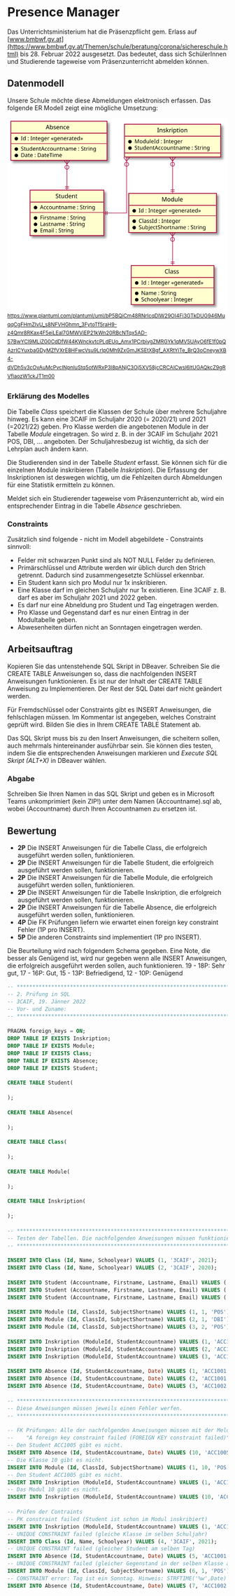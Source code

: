 # Presence Manager

Das Unterrichtsministerium hat die Präsenzpflicht gem. Erlass auf
[www.bmbwf.gv.at](https://www.bmbwf.gv.at/Themen/schule/beratung/corona/sichereschule.html)
bis 28. Februar 2022 ausgesetzt. Das bedeutet, dass sich SchülerInnen und Studierende tageweise
vom Präsenzunterricht abmelden können.

## Datenmodell

Unsere Schule möchte diese Abmeldungen elektronisch erfassen. Das folgende ER Modell zeigt
eine mögliche Umsetzung:

![](04_PresenceManager_Diagramm.svg)
<sup>
https://www.plantuml.com/plantuml/uml/bP5BQiCm48RNrIcqDlW29OI4Fi3GTkDUG946MuqqCgFHmZIvU_s8NFVHGhmn_3FytoTf5raH9-z4Qmr8RKax4F5eiLEal7GMWViEP21kWn20RBcNTqx5AD-57BwYCl9MLiZG0CdDfW44KWnckvtcPLdEUo_Amx1PCrbivgZMRGYk1qMV5UAyO6fE1f0pQAzrICYuxbaGDyMZfVXrE8HFwcVsu9LrIp0Mh9ZxGmJKSEtXBgf_AXRtYiTe_BrQ3oCneywXB4-dVDh5v3cOvAuMcPvclNpnIuStq5otWRxP3I8pANjC3Oj5XV58jcCRCAlCwsl6ltUGAQkcZ9gRVflaozW1ckJT1m00
</sup>
### Erklärung des Modelles

Die Tabelle *Class* speichert die Klassen der Schule über mehrere Schuljahre hinweg. Es kann eine
3CAIF im Schuljahr 2020 (= 2020/21) und 2021 (=2021/22) geben. Pro Klasse werden die angebotenen
Module in der Tabelle *Module* eingetragen. So wird z. B. in der 3CAIF im Schuljahr 2021 POS, DBI,
... angeboten. Der Schuljahresbezug ist wichtig, da sich der Lehrplan auch ändern kann.

Die Studierenden sind in der Tabelle *Student* erfasst. Sie können sich für die einzelnen Module
inskribieren (Tabelle *Inskription*). Die Erfassung der Inskriptionen ist deswegen wichtig, um
die Fehlzeiten durch Abmeldungen für eine Statistik ermitteln zu können. 

Meldet sich ein Studierender tageweise vom Präsenzunterricht ab, wird ein entsprechender Eintrag
in die Tabelle *Absence* geschrieben.

### Constraints

Zusätzlich sind folgende - nicht im Modell abgebildete - Constraints sinnvoll:

- Felder mit schwarzen Punkt sind als NOT NULL Felder zu definieren.
- Primärschlüssel und Attribute werden wir üblich durch den Strich getrennt. Dadurch sind
  zusammengesetzte Schlüssel erkennbar.
- Ein Student kann sich pro Modul nur 1x inskribieren.
- Eine Klasse darf im gleichen Schuljahr nur 1x existieren. Eine 3CAIF z. B. darf es aber im Schuljahr
  2021 und 2022 geben.
- Es darf nur eine Abneldung pro Student und Tag eingetragen werden.
- Pro Klasse und Gegenstand darf es nur einen Eintrag in der Modultabelle geben.
- Abwesenheiten dürfen nicht an Sonntagen eingetragen werden.

## Arbeitsauftrag

Kopieren Sie das untenstehende SQL Skript in DBeaver. Schreiben Sie die CREATE TABLE Anweisungen so,
dass die nachfolgenden INSERT Anweisungen funktionieren. Es ist nur der Inhalt der CREATE TABLE
Anweisung zu Implementieren. Der Rest der SQL Datei darf nicht geändert werden.

Für Fremdschlüssel oder Constraints gibt es INSERT Anweisungen, die fehlschlagen müssen. Im Kommentar
ist angegeben, welches Constraint geprüft wird. Bilden Sie dies in Ihrem CREATE TABLE Statement
ab.

Das SQL Skript muss bis zu den Insert Anweisungen, die scheitern sollen, auch mehrmals hintereinander ausführbar sein. Sie können dies testen, indem Sie die entsprechenden Anweisungen markieren und
*Execute SQL Skript (ALT+X)* in DBeaver wählen.

### Abgabe

Schreiben Sie Ihren Namen in das SQL Skript und geben es in Microsoft Teams unkomprimiert
(kein ZIP!) unter dem Namen (Accountname).sql ab, wobei (Accountname) durch Ihren Accountnamen zu
ersetzen ist.

## Bewertung

- **2P** Die INSERT Anweisungen für die Tabelle Class, die erfolgreich ausgeführt werden sollen, funktionieren.
- **2P** Die INSERT Anweisungen für die Tabelle Student, die erfolgreich ausgeführt werden sollen, funktionieren.
- **2P** Die INSERT Anweisungen für die Tabelle Module, die erfolgreich ausgeführt werden sollen, funktionieren.
- **2P** Die INSERT Anweisungen für die Tabelle Inskription, die erfolgreich ausgeführt werden sollen, funktionieren.
- **2P** Die INSERT Anweisungen für die Tabelle Absence, die erfolgreich ausgeführt werden sollen, funktionieren.
- **4P** Die FK Prüfungen liefern wie erwartet einen foreign key constraint Fehler (1P pro INSERT).
- **5P** Die anderen Constraints sind implementiert (1P pro INSERT).

Die Beurteilung wird nach folgendem Schema gegeben. Eine Note, die besser als Genügend ist, wird
nur gegeben wenn alle INSERT Anweisungen, die erfolgreich ausgeführt werden sollen, auch funktionieren.
19 - 18P: Sehr gut, 17 - 16P: Gut, 15 - 13P: Befriedigend, 12 - 10P: Genügend

```sql
-- *************************************************************************************************
-- 2. Prüfung in SQL
-- 3CAIF, 19. Jänner 2022
-- Vor- und Zuname:
-- *************************************************************************************************

PRAGMA foreign_keys = ON;
DROP TABLE IF EXISTS Inskription;
DROP TABLE IF EXISTS Module;
DROP TABLE IF EXISTS Class;
DROP TABLE IF EXISTS Absence;
DROP TABLE IF EXISTS Student;

CREATE TABLE Student(

);

CREATE TABLE Absence(

);

CREATE TABLE Class(

);

CREATE TABLE Module(

);

CREATE TABLE Inskription(

);

-- *************************************************************************************************
-- Testen der Tabellen. Die nachfolgenden Anweisungen müssen funktionieren.
-- *************************************************************************************************

INSERT INTO Class (Id, Name, Schoolyear) VALUES (1, '3CAIF', 2021);
INSERT INTO Class (Id, Name, Schoolyear) VALUES (2, '3CAIF', 2020);

INSERT INTO Student (Accountname, Firstname, Lastname, Email) VALUES ('ACC1001', 'Firstname1', 'Lastname1', 'mail1@spengergasse.at');
INSERT INTO Student (Accountname, Firstname, Lastname, Email) VALUES ('ACC1002', 'Firstname2', 'Lastname2', 'mail2@spengergasse.at');
INSERT INTO Student (Accountname, Firstname, Lastname, Email) VALUES ('ACC1003', 'Firstname3', 'Lastname3', 'mail3@spengergasse.at');

INSERT INTO Module (Id, ClassId, SubjectShortname) VALUES (1, 1, 'POS');
INSERT INTO Module (Id, ClassId, SubjectShortname) VALUES (2, 1, 'DBI');
INSERT INTO Module (Id, ClassId, SubjectShortname) VALUES (3, 2, 'POS');

INSERT INTO Inskription (ModuleId, StudentAccountname) VALUES (1, 'ACC1001');
INSERT INTO Inskription (ModuleId, StudentAccountname) VALUES (2, 'ACC1001');
INSERT INTO Inskription (ModuleId, StudentAccountname) VALUES (3, 'ACC1002');

INSERT INTO Absence (Id, StudentAccountname, Date) VALUES (1, 'ACC1001', DATETIME('2022-01-18'));
INSERT INTO Absence (Id, StudentAccountname, Date) VALUES (2, 'ACC1001', DATETIME('2022-01-19'));
INSERT INTO Absence (Id, StudentAccountname, Date) VALUES (3, 'ACC1002', DATETIME('2022-01-18'));

-- *************************************************************************************************
-- Diese Anweisungen müssen jeweils einen Fehler werfen.
-- *************************************************************************************************

-- FK Prüfungen: Alle der nachfolgenden Anweisungen müssen mit der Meldung
--    "A foreign key constraint failed (FOREIGN KEY constraint failed)" fehlschlagen
-- Den Student ACC1005 gibt es nicht.
INSERT INTO Absence (Id, StudentAccountname, Date) VALUES (10, 'ACC1005', DATETIME('2022-01-18'));
-- Die Klasse 10 gibt es nicht.
INSERT INTO Module (Id, ClassId, SubjectShortname) VALUES (1, 10, 'POS');
-- Den Student ACC1005 gibt es nicht.
INSERT INTO Inskription (ModuleId, StudentAccountname) VALUES (1, 'ACC1005');
-- Das Modul 10 gibt es nicht.
INSERT INTO Inskription (ModuleId, StudentAccountname) VALUES (10, 'ACC1001');

-- Prüfen der Contraints
-- PK constraint failed (Student ist schon im Modul inskribiert)
INSERT INTO Inskription (ModuleId, StudentAccountname) VALUES (1, 'ACC1001');
-- UNIQUE CONSTRAINT failed (gleiche Klasse im selben Schuljahr)
INSERT INTO Class (Id, Name, Schoolyear) VALUES (4, '3CAIF', 2021);
-- UNIQUE CONSTRAINT failed (gleicher Student am selben Tag)
INSERT INTO Absence (Id, StudentAccountname, Date) VALUES (5, 'ACC1001', DATETIME('2022-01-18'));
-- UNIQUE CONSTRAINT failed (gleicher Gegenstand in der selben Klasse als Modul)
INSERT INTO Module (Id, ClassId, SubjectShortname) VALUES (6, 1, 'POS');
-- CONSTRAINT error: Tag ist ein Sonntag. Hinweis: STRFTIME('%w',Date) liefert 0 an einem Sonntag.
INSERT INTO Absence (Id, StudentAccountname, Date) VALUES (7, 'ACC1002', DATETIME('2022-01-23'));
```

